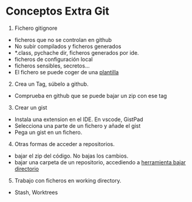 
# Conceptos Extra Git

1. Fichero gitignore
  - ficheros que no se controlan en github
  - No subir compilados y ficheros generados
  - *.class, pychache dir, ficheros generados por ide.
  - ficheros de configuración local
  - ficheros sensibles, secretos...
  - El fichero se puede coger de una [plantilla](https://www.toptal.com/developers/gitignore)


2. Crea un Tag, súbelo a github.
  - Comprueba en github que se puede bajar un zip con ese tag

3. Crear un gist
  - Instala una extension en el IDE. En vscode, GistPad
  - Selecciona una parte de un fichero y añade el gist
  - Pega un gist en un fichero.

4. Otras formas de acceder a repositorios.
  - bajar el zip del código. No bajas los cambios.
  - bajar una carpeta de un repositorio, accediendo a [herramienta bajar directorio](https://download-directory.github.io/)

5. Trabajo con ficheros en working directory.
  - Stash, Worktrees
